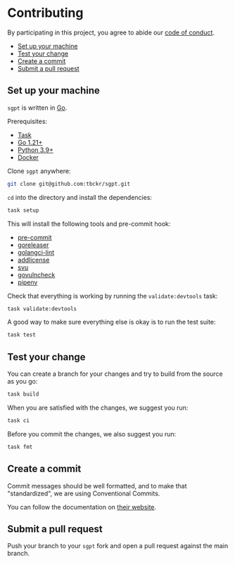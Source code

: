 # Contributing

<!-- Shamelessly copied from -->
<!-- https://github.com/goreleaser/goreleaser/blob/b7218b0ab03477fa51d4d4a72ccbbb80150dca27/CONTRIBUTING.md -->

By participating in this project, you agree to abide our
[code of conduct](https://github.com/tbckr/sgpt/blob/main/CODE_OF_CONDUCT.md).

<!-- START doctoc generated TOC please keep comment here to allow auto update -->
<!-- DON'T EDIT THIS SECTION, INSTEAD RE-RUN doctoc TO UPDATE -->
<!-- param::isNotitle::true:: -->

- [Set up your machine](#set-up-your-machine)
- [Test your change](#test-your-change)
- [Create a commit](#create-a-commit)
- [Submit a pull request](#submit-a-pull-request)

<!-- END doctoc generated TOC please keep comment here to allow auto update -->

## Set up your machine

`sgpt` is written in [Go](https://go.dev/).

Prerequisites:

- [Task](https://taskfile.dev/installation)
- [Go 1.21+](https://go.dev/doc/install)
- [Python 3.9+](https://www.python.org/downloads/)
- [Docker](https://docs.docker.com/get-docker/)

Clone `sgpt` anywhere:

```sh
git clone git@github.com:tbckr/sgpt.git
```

`cd` into the directory and install the dependencies:

```sh
task setup
```

This will install the following tools and pre-commit hook:

- [pre-commit](https://pre-commit.com/#install)
- [goreleaser](https://goreleaser.com/install/)
- [golangci-lint](https://golangci-lint.run/usage/install/#local-installation)
- [addlicense](https://github.com/google/addlicense)
- [svu](https://github.com/caarlos0/svu)
- [govulncheck](https://pkg.go.dev/golang.org/x/vuln/cmd/govulncheck)
- [pipenv](https://pypi.org/project/pipenv/)

Check that everything is working by running the `validate:devtools` task:

```sh
task validate:devtools
```

A good way to make sure everything else is okay is to run the test suite:

```sh
task test
```

## Test your change

You can create a branch for your changes and try to build from the source as you go:

```sh
task build
```

When you are satisfied with the changes, we suggest you run:

```sh
task ci
```

Before you commit the changes, we also suggest you run:

```sh
task fmt
```

## Create a commit

Commit messages should be well formatted, and to make that "standardized", we
are using Conventional Commits.

You can follow the documentation on
[their website](https://www.conventionalcommits.org).

## Submit a pull request

Push your branch to your `sgpt` fork and open a pull request against the main branch.
